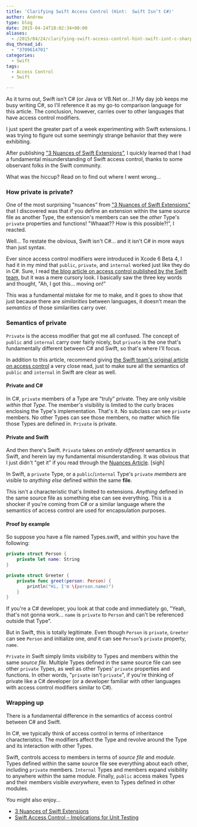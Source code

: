 ```yaml
---
title: 'Clarifying Swift Access Control (Hint:  Swift Isn’t C#)'
author: Andrew
type: blog
date: 2015-04-24T18:02:34+00:00
aliases:
  - /2015/04/24/clarifying-swift-access-control-hint-swift-isnt-c-sharp/
dsq_thread_id:
  - "3709614701"
categories:
  - Swift
tags:
  - Access Control
  - Swift

---
```

As it turns out, Swift isn't C# (or Java or VB.Net or&#8230;)! My day job keeps me busy writing C#, so I'll reference it as my go-to comparison language for this article. The conclusion, however, carries over to other languages that have access control modifiers.

I just spent the greater part of a week experimenting with Swift extensions. I was trying to figure out some seemingly strange behavior that they were exhibiting.

After publishing ["3 Nuances of Swift Extensions&#8221;][1], I quickly learned that I had a fundamental misunderstanding of Swift access control, thanks to some observant folks in the Swift community.

What was the hiccup? Read on to find out where I went wrong&#8230;



<a name="how-private-is-private" class="jump-target"></a>

### How private is private?

One of the most surprising "nuances&#8221; from ["3 Nuances of Swift Extensions&#8221;][1] that I discovered was that if you define an extension within the same source file as another Type, the extension's members can see the _other_ Type's `private` properties and functions! "Whaaat?? How is this possible?!&#8221;, I reacted.

Well&#8230; To restate the obvious, Swift isn't C#&#8230; and it isn't C# in more ways than just syntax.

Ever since access control modifiers were introduced in Xcode 6 Beta 4, I had it in my mind that `public`, `private`, and `internal` worked just like they do in C#. Sure, I read [the blog article on access control published by the Swift team][2], but it was a mere cursory look. I basically saw the three key words and thought, "Ah, I got this&#8230; moving on!&#8221;

This was a fundamental mistake for me to make, and it goes to show that just because there are _similarities_ between languages, it doesn't mean the _semantics_ of those similarities carry over.

<a name="semantics-of-private" class="jump-target"></a>

### Semantics of private

`Private` is the access modifier that got me all confused. The concept of `public` and `internal` carry over fairly nicely, but `private` is the one that's fundamentally different between C# and Swift, so that's where I'll focus.

In addition to this article, recommend giving [the Swift team's original article on access control][2] a very close read, just to make sure all the semantics of `public` and `internal` in Swift are clear as well.

<a name="private-and-c-sharp" class="jump-target"></a>

#### Private and C#

In C#, `private` members of a Type are "truly&#8221; private. They are only visible _within that Type_. The member's visibility is limited to the curly braces enclosing the Type's implementation. That's it. No subclass can see `private` members. No other Types can see those members, no matter which file those Types are defined in. `Private` is private.

<a name="private-and-swift" class="jump-target"></a>

#### Private and Swift

And then there's Swift. `Private` takes on _entirely different_ semantics in Swift, and herein lay my fundamental misunderstanding. It was obvious that I just didn't "get it&#8221; if you read through the [Nuances Article][1]. [sigh]

In Swift, a `private` Type, or a `public`/`internal` Type's `private` _members_ are visible to _anything else_ defined within the same **file**.

This isn't a characteristic that's limited to extensions. _Anything_ defined in the same source file as something else can see everything. This is a shocker if you're coming from C# or a similar language where the semantics of access control are used for encapsulation purposes.

<a name="proof-by-example" class="jump-target"></a>

#### Proof by example

So suppose you have a file named Types.swift, and within you have the following:

```swift
private struct Person {
    private let name: String
}

private struct Greeter {
    private func greet(person: Person) {
        println("Hi, I'm \(person.name)")
    }
}
```

If you're a C# developer, you look at that code and immediately go, "Yeah, that's not gonna work&#8230; `name` is `private` to `Person` and can't be referenced outside that Type&#8221;.

But in Swift, this is totally legitimate. Even though `Person` is `private`, `Greeter` can see `Person` and initialize one, _and_ it can see `Person`&#8216;s `private` property, `name`.

`Private` in Swift simply limits visibility to Types and members within the same _source file_. Multiple Types defined in the same source file can see other `private` Types, as well as other Types' `private` properties and functions. In other words, "`private` isn't `private`", if you're thinking of private like a C# developer (or a developer familiar with other languages with access control modifiers similar to C#).

### Wrapping up

There is a fundamental difference in the semantics of access control between C# and Swift.

In C#, we typically think of access control in terms of inheritance characteristics. The modifiers affect the Type and revolve around the Type and its interaction with other Types.

Swift, controls access to members in terms of _source file_ and _module_. Types defined within the same source file see everything about each other, including `private` members. `Internal` Types and members expand visibility to anywhere within the same module. Finally, `public` access makes Types and their members visible _everywhere_, even to Types defined in other modules.

<a name="related" class="jump-target"></a>

<div class="resources">
  <div class="resources-header">
    You might also enjoy&#8230;
  </div>
  
  <ul class="resources-content">
    <li>
      <i class="fa fa-angle-right"></i> <a href="http://www.andrewcbancroft.com/2015/04/22/3-nuances-of-swift-extensions/" title="3 Nuances of Swift Extensions">3 Nuances of Swift Extensions</a>
    </li>
    <li>
      <i class="fa fa-angle-right"></i> <a href="http://www.andrewcbancroft.com/2014/07/22/swift-access-control-implications-for-unit-testing/" title="Swift Access Control – Implications for Unit Testing">Swift Access Control – Implications for Unit Testing</a>
    </li>
  </ul>
</div>

<a name="share" class="jump-target"></a>

 [1]: http://www.andrewcbancroft.com/2015/04/22/3-nuances-of-swift-extensions/ "3 Nuances of Swift Extensions"
 [2]: https://developer.apple.com/swift/blog/?id=5